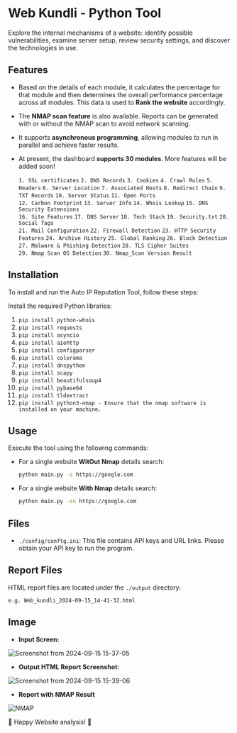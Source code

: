 # Web Kundli - Python Tool

Explore the internal mechanisms of a website: identify possible vulnerabilities, examine server setup, review security settings, and discover the technologies in use.

## Features
- Based on the details of each module, it calculates the percentage for that module and then determines the overall performance percentage across all modules. This data is used to **Rank the website** accordingly.
- The **NMAP scan feature** is also available. Reports can be generated with or without the NMAP scan to avoid network scanning.
- It supports **asynchronous programming**, allowing modules to run in parallel and achieve faster results.
- At present, the dashboard **supports 30 modules**. More features will be added soon!
  
  `1. SSL certificates`
  `2. DNS Records`
  `3. Cookies`
  `4. Crawl Rules`
  `5. Headers`
  `6. Server Location`
  `7. Associated Hosts`
  `8. Redirect Chain`
  `9. TXT Records`
  `10. Server Status`
  `11. Open Ports`  
  `12. Carbon Footprint`
  `13. Server Info`
  `14. Whois Lookup`
  `15. DNS Security Extensions`  
  `16. Site Features`
  `17. DNS Server`
  `18. Tech Stack`
  `19. Security.txt`
  `20. Social Tags`  
  `21. Mail Configuration`
  `22. Firewall Detection`
  `23. HTTP Security Features`
  `24. Archive History`
  `25. Global Ranking`
  `26. Block Detection`
  `27. Malware & Phishing Detection`
  `28. TLS Cipher Suites`  
  `29. Nmap Scan OS Detection`
  `30. Nmap_Scan Version Result`      

## Installation
To install and run the Auto IP Reputation Tool, follow these steps:

Install the required Python libraries:
1. `pip install python-whois`
2. `pip install requests`
3. `pip install asyncio`
4. `pip install aiohttp`
5. `pip install configparser`
6. `pip install colorama`
7. `pip install dnspython`
8. `pip install scapy`
9. `pip install beautifulsoup4`
10. `pip install pybase64`
11. `pip install tldextract`
12. `pip install python3-nmap - Ensure that the nmap software is installed on your machine.`

## Usage

Execute the tool using the following commands:

- For a single website **WitOut Nmap** details search:
    ```bash
    python main.py -s https://google.com
    ```
- For a single website **With Nmap** details search:
    ```bash
    python main.py -sn https://google.com
    ```

## Files

- `./config/conftg.ini`: This file contains API keys and URL links. Please obtain your API key to run the program.

## Report Files

HTML report files are located under the `./output` directory:

`e.g. Web_kundli_2024-09-15_14-41-32.html`

## Image
- **Input Screen:**
  
![Screenshot from 2024-09-15 15-37-05](https://github.com/user-attachments/assets/5937972c-7985-436d-b07f-6125a0b42781)

- **Output HTML Report Screenshot:**
  
![Screenshot from 2024-09-15 15-39-06](https://github.com/user-attachments/assets/ce41b92d-2e31-4841-b91b-f9144a273f95)

- **Report with NMAP Result**

![NMAP](https://github.com/user-attachments/assets/79341c66-50a0-40fa-959d-52f74c29fad0)


🚀 Happy Website analysis! 🚀
